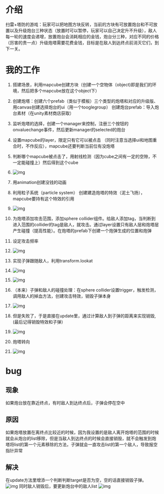 # 介绍
扫雷+塔防的游戏：玩家可以把地图方块反转，当前的方块有可放置炮台和不可放置以及升级炮台三种状态（放置时可以暂停，玩家可以自己决定升不升级），敌人每一轮的速度会递增，放置炮台会消耗相应的金钱，炮台分三种，对应不同的价格（厉害的贵一点）升级炮塔需要花费金钱，目标是在敌人到达终点前消灭它们，到下一关。

# 我的工作
1. 搭建场景，利用mapcube创建方块（创建一个空物体（object)即是我们的环境，然后把多个mapcube放在这个object下）
2. 创建炮塔：创建六个prefab（类似于模板）三个类型的炮塔和对应的升级版、用canvas创建选择炮台的ui（用一个tooglegroup）
创建炮台prefab：导入炮台素材（在unity素材商店获取）

3. 监听炮塔的选择，创建一个manager来控制，注册三个按钮的onvaluechange事件，然后更新manager的selected的炮台 
4. 设置mapcube的layer，限定只有它可以被点击 （同时注意当选择ui和地图重合时，不作反应），mapcube还要判断当前位有没炮塔
5. 判断哪个mapcube被点击了，用射线检测（因为cube之间有一定的空隙，不一定能碰撞上）然后得到这个cube
6. ![img](../img/pao.png)
7. 用animation创建没钱的动画
8. 利用粒子系统（particle system） 创建建造炮塔的特效（泥土飞扬），mapcube要持有这个特效的引用 
9. ![img](../img/pao2.png)
10. 为炮塔添加攻击范围，添加sphere collider组件。给敌人添加tag，当判断到进入范围的collider的tag是敌人，就攻击。通过layer设置只有敌人层和炮塔层产生碰撞（提高性能）。在炮塔的prefab下创建一个炮弹生成的位置和炮弹
11. 设定攻击频率
12. ![img](../img/pao3.png)
13. 实现子弹跟随敌人，利用transform.lookat
14. ![img](../img/pao4.png)
15. ![img](../img/pao5.png)
16. （本来）子弹和敌人的碰撞处理：在sphere collider设置trigger，触发检测，调用敌人的掉血方法，创建攻击特效，销毁子弹本身
17. ![img](../img/pao6.png)
18. 但是失败了，于是直接在update里，通过计算敌人到子弹的距离来实现销毁,(最后记得销毁特效和子弹）
19. ![img](../img/pao7.png)
20. 炮塔转向
21. ![img](../img/pao8.png)

# bug
## 现象
如果炮台放在靠近终点，有时敌人到达终点后，子弹会停在空中
## 原因
 如果炮塔放置在离终点比较近的时候，因为我设置的是敌人离开炮塔的范围的时候就会从炮台的list移除，但是当敌人到达终点的时候会直接销毁，就不会触发到炮塔将list的第一个元素移除的方法，子弹就会一直攻击list的第一个敌人，导致报空指针异常

## 解决
在update方法里增添一个判断判断target是否为空，空的话直接销毁子弹。
![img](../img/pao9.png)
同时敌人销毁后，要更新炮台中的敌人list
![img](../img/pao10.png)